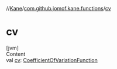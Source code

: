 //[Kane](../index.md)/[com.github.jomof.kane.functions](index.md)/[cv](cv.md)



# cv  
[jvm]  
Content  
val [cv](cv.md): [CoefficientOfVariationFunction](-coefficient-of-variation-function/index.md)  



